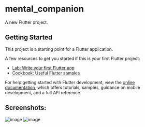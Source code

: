 # mental_companion

A new Flutter project.

## Getting Started

This project is a starting point for a Flutter application.

A few resources to get you started if this is your first Flutter project:

- [Lab: Write your first Flutter app](https://docs.flutter.dev/get-started/codelab)
- [Cookbook: Useful Flutter samples](https://docs.flutter.dev/cookbook)

For help getting started with Flutter development, view the
[online documentation](https://docs.flutter.dev/), which offers tutorials,
samples, guidance on mobile development, and a full API reference.

## Screenshots:

![image](https://user-images.githubusercontent.com/75426551/210095855-9e020bdf-a65f-4143-966f-dbe9f2283b8f.png)
![image](https://user-images.githubusercontent.com/75426551/210095943-d9a7bd7f-1c6a-4e63-bcf2-70bb3dd6ce19.png)
